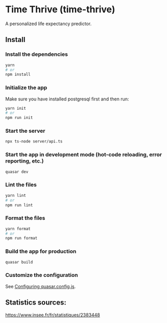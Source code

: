 # Time Thrive (time-thrive)

A personalized life expectancy predictor.

## Install

### Install the dependencies

```bash
yarn
# or
npm install
```

### Initialize the app

Make sure you have installed postgresql first and then run:

```bash
yarn init
# or
npm run init
```

### Start the server

```bash
npx ts-node server/api.ts
```

### Start the app in development mode (hot-code reloading, error reporting, etc.)

```bash
quasar dev
```

### Lint the files

```bash
yarn lint
# or
npm run lint
```

### Format the files

```bash
yarn format
# or
npm run format
```

### Build the app for production

```bash
quasar build
```

### Customize the configuration

See [Configuring quasar.config.js](https://v2.quasar.dev/quasar-cli-vite/quasar-config-js).

## Statistics sources:

https://www.insee.fr/fr/statistiques/2383448
